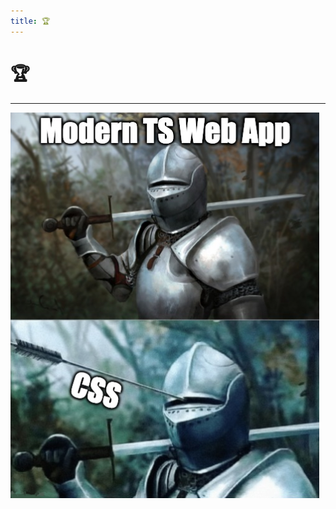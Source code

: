 ```yaml
---
title: 🏆
---
```


# 🏆

<!--
We're really in the golden age of JavaScript. Especially in terms of DevX, and we're really starting to get there in terms of performance with innovations by Remix and Next.

We're in the Golden Age of JavaScript right now, especially in terms of DevX with all the tools that assist us in our IDEs.

We have typesaftey with TypeScript and Zod.

We have linting against common error or mistakes with eslint.

We have code formatting with prettier.

We have all the plugins those tools come with.

And with recent innovations from the React team as well as Next and Remix, we're entering the golden age of JavaScript in terms of performance as well.

It's actually hard not to write consistent, robust, performant web applications in this day and age using all these tools.

-->

---

<img src="/assets/knight-css-meme.png"/>

<!--
That is until you have to write CSS.

Writing CSS has always felt like you need a crystal ball to be able to read the mind of every developer who wrote CSS in your application before you, and every designer who will ever want to re-skin your application.

I still remember, as a junior engineer, I would have 2 senior engineers argue over their interpretation of BEM on my pull requests.

Between fighting the global nature of CSS, the mental overhead of learning the existing classes or arbitrary naming conventions, to bundle size and browser performance, to just straight up spelling errors.

It still doesn't feel like way to write maintainable, performant, refactorable, consistent CSS.
-->